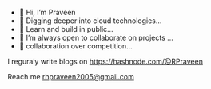 - 👋 Hi, I’m Praveen
- 👀 Digging deeper into cloud technologies...
- 🌱 Learn and build in public... 
- 💞️ I’m always open to collaborate on projects ...
- 🤝 collaboration over competition... 

I reguraly write blogs on https://hashnode.com/@RPraveen

Reach me rhpraveen2005@gmail.com

<!---
PraveenRPraveen/PraveenRPraveen is a ✨ special ✨ repository because its `README.md` (this file) appears on your GitHub profile.
You can click the Preview link to take a look at your changes.
--->
